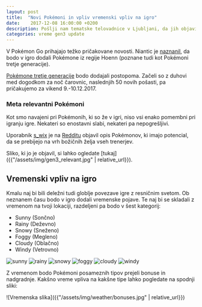 ```yaml
---
layout: post
title:  "Novi Pokémoni in vpliv vremenski vpliv na igro"
date:    2017-12-08 16:00:00 +0200
description: Pošlji nam tematske telovadnice v Ljubljani, da jih objavimo!
categories: vreme gen3 update
---
```


V Pokémon Go prihajajo težko pričakovane novosti. Niantic je
[naznanil](https://pokemongolive.com/en/post/hoenn-pokemon), da bodo v igro
dodali Pokémone iz regije Hoenn (poznane tudi kot Pokémoni tretje generacije).

[Pokémone tretje generacije](https://pokemongohub.net/generation-3/) bodo
dodajali postopoma. Začeli so z duhovi med dogodkom za noč čarovnic, naslednjih
50 novih pošasti, pa pričakujemo za vikend 9.-10.12.2017.

### Meta relevantni Pokémoni

Kot smo navajeni pri Pokémonih, ki so že v igri, niso vsi enako pomembni pri
igranju igre. Nekateri so enostavni slabi, nekateri pa nepogrešljivi.

Uporabnik [s_wix](https://www.reddit.com/user/s_wix) je na
[Redditu](https://www.reddit.com/r/TheSilphRoad/comments/7ieay6/updated_gen_3_cheat_sheet/)
objavil opis Pokémonov, ki imajo potencial, da se prebijejo na vrh božičnih
želja vseh trenerjev.

Sliko, ki jo je objavil, si lahko ogledate
[tukaj]({{"/assets/img/gen3_relevant.jpg" | relative_url}}).

## Vremenski vpliv na igro

Kmalu naj bi bili deležni tudi globlje povezave igre z resničnim svetom.
Ob neznanem času bodo v igro dodali vremenske pojave. Te naj bi se skladali
z vremenom na tvoji lokaciji, razdeljeni pa bodo v šest kategorij:
 - Sunny (Sončno)
 - Rainy (Deževno)
 - Snowy (Sneženo)
 - Foggy (Megleno)
 - Cloudy (Oblačno)
 - Windy (Vetrovno)

<div class="android screenshot">
  <img alt='sunny' src='{{"/assets/img/weather/sunny.png" | relative_url}}'/>
  <img alt='rainy' src='{{"/assets/img/weather/rainy.png" | relative_url}}'/>
  <img alt='snowy' src='{{"/assets/img/weather/snowy.png" | relative_url}}'/>
  <img alt='foggy' src='{{"/assets/img/weather/foggy.png" | relative_url}}'/>
  <img alt='cloudy' src='{{"/assets/img/weather/cloudy.png" | relative_url}}'/>
  <img alt='windy' src='{{"/assets/img/weather/windy.png" | relative_url}}'/>
</div>

Z vremenom bodo Pokémoni posameznih tipov prejeli bonuse in nadgradnje. Kakšno
vreme vpliva na kakšne tipe lahko pogledate na spodnji sliki:

![Vremenska slika]({{"/assets/img/weather/bonuses.jpg" | relative_url}})
